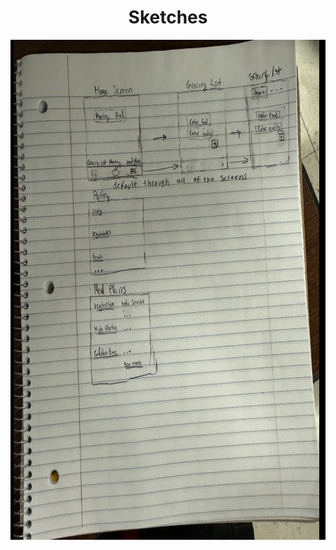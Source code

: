 <div align="center">
  <h1>Sketches</h1> 
<img src="https://github.com/ChicoState/ux-kitchen-pantry/raw/main/sketches/ux%20final.png" alt="Sketch" height="800" width="600">
</div>
